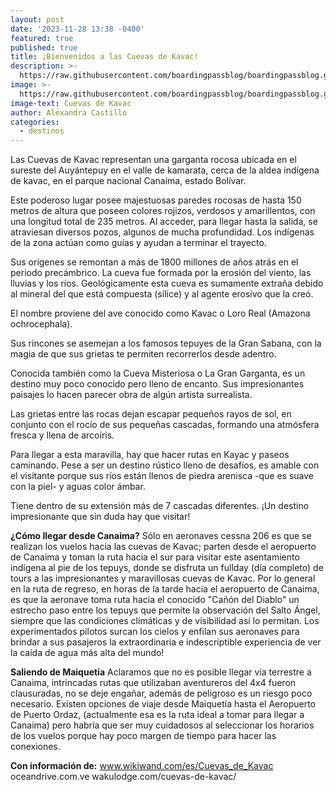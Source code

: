 ```yaml
---
layout: post
date: '2023-11-28 13:38 -0400'
featured: true
published: true
title: ¡Bienvenidos a las Cuevas de Kavac!
description: >-
  https://raw.githubusercontent.com/boardingpassblog/boardingpassblog.github.io/main/assets/images/1cuevas.jpg
image: >-
  https://raw.githubusercontent.com/boardingpassblog/boardingpassblog.github.io/main/assets/images/1cuevas.jpg
image-text: Cuevas de Kavac
author: Alexandra Castillo
categories:
  - destinos
---
```


Las Cuevas de Kavac representan una garganta rocosa ubicada en el sureste del Auyántepuy en el valle de kamarata, cerca de la aldea indígena de kavac, en el parque nacional Canaima, estado Bolívar.

Este poderoso lugar posee majestuosas paredes rocosas de hasta 150 metros de altura que poseen colores rojizos, verdosos y amarillentos, con una longitud total de 235 metros. Al acceder, para llegar hasta la salida, se atraviesan diversos pozos, algunos de mucha profundidad. Los indígenas de la zona actúan como guías y ayudan a terminar el trayecto.

Sus orígenes se remontan a más de 1800 millones de años atrás en el periodo precámbrico. La cueva fue formada por la erosión del viento, las lluvias y los ríos. Geológicamente esta cueva es sumamente extraña debido al mineral del que está compuesta (sílice) y al agente erosivo que la creó. 

El nombre proviene del ave conocido como Kavac o Loro Real (Amazona ochrocephala).

Sus rincones se asemejan a los famosos tepuyes de la Gran Sabana, con la magia de que sus grietas te permiten recorrerlos desde adentro.

Conocida también como la Cueva Misteriosa o La Gran Garganta, es un destino muy poco conocido pero lleno de encanto. 
Sus impresionantes paisajes lo hacen parecer obra de algún artista surrealista.

Las  grietas entre las rocas  dejan escapar pequeños rayos de sol, en conjunto con el rocío de sus pequeñas cascadas, formando una atmósfera fresca y llena de arcoíris. 

Para llegar a esta maravilla, hay que hacer rutas en Kayac y paseos caminando. Pese a ser un destino rústico lleno de desafíos, es amable con el visitante porque sus ríos están llenos de piedra arenisca -que es suave con la piel- y aguas color ámbar.

Tiene dentro de su extensión más de 7 cascadas diferentes. ¡Un destino impresionante que sin duda hay que visitar!

**¿Cómo llegar desde Canaima?**
Sólo en aeronaves cessna 206 es que se realizan los vuelos hacia las cuevas de Kavac; parten desde el aeropuerto de Canaima y toman la ruta hacia el sur para visitar este asentamiento indígena al pie de los tepuys, donde se disfruta un fullday (día completo) de tours a las impresionantes y maravillosas cuevas de Kavac. Por lo general en la ruta de regreso, en horas de la tarde hacia el aeropuerto de Canaima, es que la aeronave toma ruta hacia el conocido "Cañón del Diablo" un estrecho paso entre los tepuys que permite la observación del Salto Ángel, siempre que las condiciones climáticas y de visibilidad así lo permitan. Los experimentados pilotos surcan los cielos y enfilan sus aeronaves para brindar a sus pasajeros la extraordinaria e indescriptible experiencia de ver la caída de agua más alta del mundo!


**Saliendo de Maiquetía**
Aclaramos que no es posible llegar vía terrestre a Canaima, intrincadas rutas que utilizaban aventureros del 4x4 fueron clausuradas, no se deje engañar, además de peligroso es un riesgo poco necesario.
Existen opciones de viaje desde Maiquetía hasta el Aeropuerto de Puerto Ordaz, (actualmente esa es la ruta ideal a tomar para llegar a Canaima) pero habría que ser muy cuidadosos al seleccionar los horarios de los vuelos porque hay poco margen de tiempo para hacer las conexiones. 

**Con información de:**
www.wikiwand.com/es/Cuevas_de_Kavac
oceandrive.com.ve
wakulodge.com/cuevas-de-kavac/
